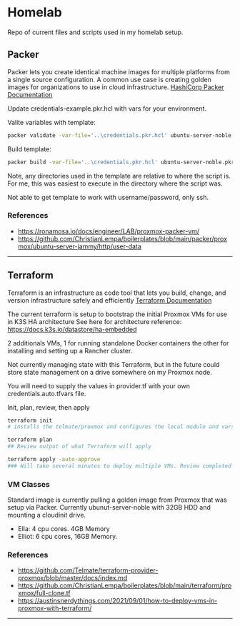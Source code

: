 # Homelab

Repo of current files and scripts used in my homelab setup.

## Packer

Packer lets you create identical machine images for multiple platforms from a single source configuration. A common use case is creating golden images for organizations to use in cloud infrastructure. [HashiCorp Packer Documentation](https://developer.hashicorp.com/packer/docs?ajs_aid=d6aa81ab-055d-469e-97ed-2f57626ada56&product_intent=packer)

Update credentials-example.pkr.hcl with vars for your environment.

Valite variables with template:
``` bash
packer validate -var-file='..\credentials.pkr.hcl' ubuntu-server-noble.pkr.hcl
```
Build template:
``` bash
packer build -var-file='..\credentials.pkr.hcl' ubuntu-server-noble.pkr.hcl
```
Note, any directories used in the template are relative to where the script is. For me, this was easiest to execute in the directory where the script was.

Not able to get template to work with username/password, only ssh. 

### References
- https://ronamosa.io/docs/engineer/LAB/proxmox-packer-vm/
- https://github.com/ChristianLempa/boilerplates/blob/main/packer/proxmox/ubuntu-server-jammy/http/user-data

---
## Terraform

Terraform is an infrastructure as code tool that lets you build, change, and version infrastructure safely and efficiently [Terraform Documentation](https://developer.hashicorp.com/terraform?ajs_aid=65c4757a-b701-49a9-95a7-d13ae24aee15&product_intent=terraform)

The current terraform is setup to bootstrap the initial Proxmox VMs for use in K3S HA architecture See here for architecture reference: https://docs.k3s.io/datastore/ha-embedded 

2 additionals VMs, 1 for running standalone Docker containers the other for installing and setting up a Rancher cluster.

Not currently managing state with this Terraform, but in the future could store state management on a drive somewhere on my Proxmox node.

You will need to supply the values in provider.tf with your own credentials.auto.tfvars file.

Init, plan, review, then apply
```bash
terraform init
# installs the telmate/proxmox and configures the local module and vars

terraform plan
## Review output of what Terraform will apply

terraform apply -auto-approve
### Will take several minutes to deploy multiple VMs. Review completed output
```

### VM Classes
Standard image is currently pulling a golden image from Proxmox that was setup via Packer. Currently ubunut-server-noble with 32GB HDD and mounting a cloudinit drive.

- Ella: 4 cpu cores. 4GB Memory
- Elliot: 6 cpu cores, 16GB Memory.

### References
- https://github.com/Telmate/terraform-provider-proxmox/blob/master/docs/index.md
- https://github.com/ChristianLempa/boilerplates/blob/main/terraform/proxmox/full-clone.tf
- https://austinsnerdythings.com/2021/09/01/how-to-deploy-vms-in-proxmox-with-terraform/

---
